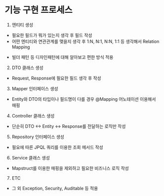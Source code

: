 # 기능 구현 프로세스

1. 엔티티 생성
- 필요한 필드가 뭐가 있는지 생각 후 필드 작성
- 어떤 엔티티와 연관관계를 맺을지 생각 후 1:N, N:1, N:N, 1:1 등 생각해서 Relation Mapping
* 빌더 패턴 등 디자인패턴에 대해 알아보고 편한 방식 적용

2. DTO 클래스 생성
- Request, Response에 필요한 필드 생각 후 작성

3. Mapper 인터페이스 생성
- Entity와 DTO의 타입이나 필드명이 다를 경우 @Mapping 어노테이션 이용해서 매핑

4. Controller 클래스 생성
- 단순히 DTO <-> Entity <-> Response를 전달하는 로직만 작성

5. Repository 인터페이스 생성
- 필요에 따른 JPQL 쿼리를 이용한 조회 메서드 작성

6. Service 클래스 생성
- Mapstruct를 이용한 매핑을 제외하고 필요한 비즈니스 로직 작성

7. ETC
- 그 외 Exception, Security, Auditable 등 적용